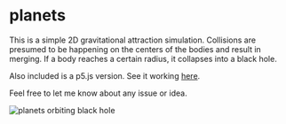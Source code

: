 # planets
This is a simple 2D gravitational attraction simulation. Collisions are presumed to be happening on the centers of the bodies and result in merging. If a body reaches a certain radius, it collapses into a black hole.

Also included is a p5.js version. See it working <a href ="https://flighty.xyz/planets">here</a>.

Feel free to let me know about any issue or idea.

![planets orbiting black hole](https://flighty.xyz/planets/screenshot.png "planets orbiting black hole")
